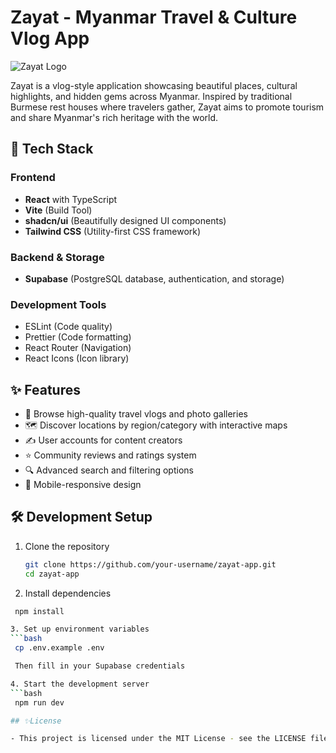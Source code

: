 # Zayat - Myanmar Travel & Culture Vlog App

![Zayat Logo](https://via.placeholder.com/150)

Zayat is a vlog-style application showcasing beautiful places, cultural highlights, and hidden gems across Myanmar. Inspired by traditional Burmese rest houses where travelers gather, Zayat aims to promote tourism and share Myanmar's rich heritage with the world.

## 🚀 Tech Stack

### Frontend
- **React** with TypeScript
- **Vite** (Build Tool)
- **shadcn/ui** (Beautifully designed UI components)
- **Tailwind CSS** (Utility-first CSS framework)

### Backend & Storage
- **Supabase** (PostgreSQL database, authentication, and storage)

### Development Tools
- ESLint (Code quality)
- Prettier (Code formatting)
- React Router (Navigation)
- React Icons (Icon library)

## ✨ Features

- 🎥 Browse high-quality travel vlogs and photo galleries
- 🗺️ Discover locations by region/category with interactive maps
- ✍️ User accounts for content creators
- ⭐ Community reviews and ratings system
- 🔍 Advanced search and filtering options
- 📱 Mobile-responsive design

## 🛠️ Development Setup

1. Clone the repository
   ```bash
   git clone https://github.com/your-username/zayat-app.git
   cd zayat-app

2. Install dependencies
  ```bash
   npm install

3. Set up environment variables
  ```bash
   cp .env.example .env

   Then fill in your Supabase credentials

4. Start the development server
  ```bash
   npm run dev

## ✨License

- This project is licensed under the MIT License - see the LICENSE file for details.